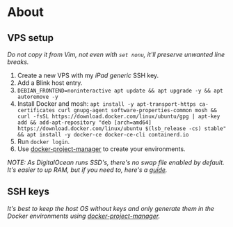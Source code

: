 # About

## VPS setup

_Do not copy it from Vim, not even with `set nonu`, it'll preserve unwanted line breaks._

1. Create a new VPS with my _iPad generic_ SSH key.
2. Add a Blink host entry.
3. `DEBIAN_FRONTEND=noninteractive apt update && apt upgrade -y && apt autoremove -y`
4. Install Docker and mosh:
`apt install -y apt-transport-https ca-certificates curl gnupg-agent software-properties-common mosh && curl -fsSL https://download.docker.com/linux/ubuntu/gpg | apt-key add && add-apt-repository "deb [arch=amd64] https://download.docker.com/linux/ubuntu $(lsb_release -cs) stable" && apt install -y docker-ce docker-ce-cli containerd.io`
5. Run `docker login`.
6. Use [docker-project-manager](htts://github.com/botanicus/docker-project-manager) to create your environments.

_NOTE: As DigitalOcean runs SSD's, there's no swap file enabled by default. It's easier to up RAM, but if you need to, here's a [guide](https://www.digitalocean.com/community/tutorials/how-to-add-swap-space-on-ubuntu-18-04#step-5-–-making-the-swap-file-permanent)._

## SSH keys

_It's best to keep the host OS without keys and only generate them in the Docker environments using [docker-project-manager](htts://github.com/botanicus/docker-project-manager)._
